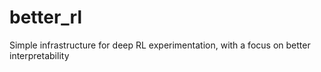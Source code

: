 # better_rl
Simple infrastructure for deep RL experimentation, with a focus on better interpretability
